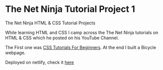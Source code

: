 # The Net Ninja Tutorial Project 1

The Net Ninja HTML & CSS Tutorial Projects

While learning HTML and CSS I camp across the The Net Ninja tutorials on HTML & CSS which he posted on his YouTube Channel.

The First one was [CSS Tutorials For Beginners](https://youtube.com/playlist?list=PL4cUxeGkcC9gQeDH6xYhmO-db2mhoTSrT). At the end I built a Bicycle webpage.

Deployed on netlify, check it [here](https://bikenjtutorial.netlify.app/)
